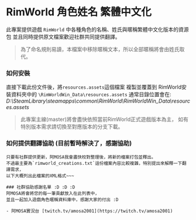 # RimWorld 角色姓名 繁體中文化
此專案提供遊戲 `RimWorld` 中各種角色的名稱、姓氏與暱稱繁體中文化版本的資源包
並且同時提供原文檔案歡迎社群共同提供翻譯。
>為了命名規則易讀，本檔案中移除暱稱文本，所以全部暱稱將會由姓氏取代。

### 如何安裝
直接下載此份文件後，將`resources.assets`這個檔案 複製並覆蓋到 
RimWorld安裝資料夾中的 `\RimWorldWin_Data\resources.assets` 
通常目錄位置會在: 
*D:\SteamLibrary\steamapps\common\RimWorld\RimWorldWin_Data\resources.assets*

>此專案主線(master)將會盡快依照當前RimWorld正式遊戲版本為主，
如有特別版本需求請切換至對應版本的分支下載。

### 如何提供翻譯協助 (目前暫時解決了，感謝協助)
~~~首先感謝您伸出援手相助，阿MOSA我已經初步有匯入網路上資源找到的英文名中翻的資料匯入先，
只要有社群提供更新，阿MOSA我會盡快校對整理後，將新的檔案打包並釋出。
不過最主要為`rimworld_creations.txt`這份檔案內容比較複雜，特別提出來解釋一下翻譯需求，
以下大概列出此檔案的XML格式~~~

### 社群協助感謝名單 :D :D :D 
阿MOSA將會將您的每一筆貢獻放入在此列表中，
並且一起加入遊戲角色暱稱資料庫中，感謝大家的付出 :D

- 阿MOSA實況台 [twitch.tv/amosa2001](https://twitch.tv/amosa2001)
